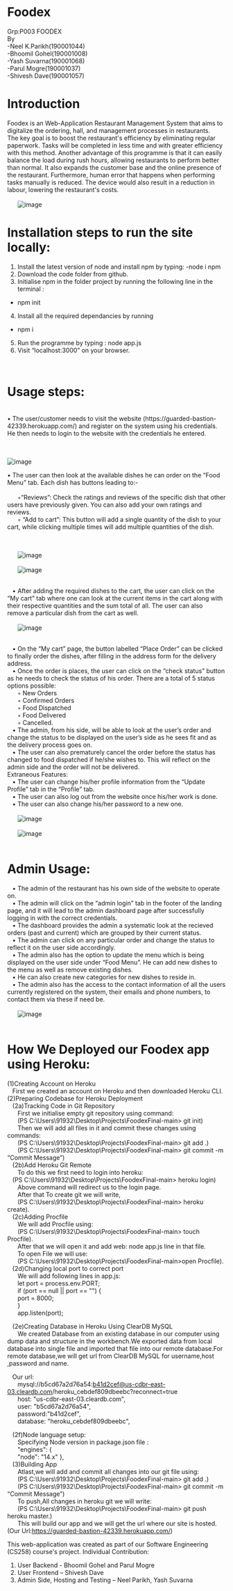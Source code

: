 # Foodex
Grp:P003 FOODEX<br/>
By<br/>
-Neel K.Parikh(190001044)<br/>
-Bhoomil Gohel(190001008)<br/>
-Yash Suvarna(190001068)<br/>
-Parul Mogre(190001037)<br/>
-Shivesh Dave(190001057)<br/>

# Introduction

Foodex is an Web-Application Restaurant Management System that aims to digitalize the ordering, hall, and management processes in restaurants.<br/>
The key goal is to boost the restaurant's efficiency by eliminating regular paperwork. Tasks will be completed in less time and with greater efficiency with this method. Another advantage of this programme is that it can easily balance the load during rush hours, allowing restaurants to perform better than normal. It also expands the customer base and the online presence of the restaurant. Furthermore, human error that happens when performing tasks manually is reduced. The device would also result in a reduction in labour, lowering the restaurant's costs.
<br/><br/>
&nbsp;&nbsp;&nbsp;&nbsp;&nbsp;&nbsp;![image](https://user-images.githubusercontent.com/59607002/117834363-b5353880-b294-11eb-9ff6-7e419396f787.png)
<br/>

# Installation steps to run the site locally:
1.	Install the latest version of node and install npm by typing:
   -node i npm
2.	Download the code folder from github.
3.	Initialise npm in the folder project by running the following line in the terminal :
   - npm init
4.	Install all the required dependancies by running
   - npm i
5.	Run the programme by typing : node app.js
6.	Visit “localhost:3000” on your browser.   
<br/>	

# Usage steps:

<br/>
•	The user/customer needs to visit the website (https://guarded-bastion-42339.herokuapp.com/) and register on the system using his credentials. He then needs to login to the website with the credentials he entered.

<br/><br/>
![image](https://user-images.githubusercontent.com/59607002/117837463-1a8a2900-b297-11eb-90ed-3a50ac15de2c.png)<br/>


•	The user can then look at the available dishes he can order on the “Food Menu” tab. Each dish has buttons leading to:-<br/><br/>
&nbsp;&nbsp;&nbsp;&nbsp;&nbsp;&nbsp;◦“Reviews”: Check the ratings and reviews of the specific dish that other users have previously given. You can also add your own ratings and reviews.<br/>
&nbsp;&nbsp;&nbsp;&nbsp;&nbsp;&nbsp;◦	“Add to cart”: This button will add a single quantity of the dish to your cart, while clicking multiple times will add multiple quantities of the dish.


<br/><br/>
&nbsp;&nbsp;&nbsp;&nbsp;&nbsp;&nbsp;![image](https://user-images.githubusercontent.com/59607002/117834505-d564f780-b294-11eb-8151-0db76d7f845e.png)<br/><br/>
&nbsp;&nbsp;&nbsp;&nbsp;&nbsp;&nbsp;![image](https://user-images.githubusercontent.com/59607002/117834531-dd249c00-b294-11eb-9b8c-38b3710714b3.png)<br/><br/>


&nbsp;&nbsp;&nbsp;•	After adding the required dishes to the cart, the user can click on the “My cart” tab where one can look at the current items in the cart along with their respective quantities and the sum total of all. The user can also remove a particular dish from the cart as well.
<br/><br/>
&nbsp;&nbsp;&nbsp;&nbsp;&nbsp;&nbsp;![image](https://user-images.githubusercontent.com/59607002/117834459-ce3de980-b294-11eb-860b-b916174c9179.png)<br/><br/>

		
&nbsp;&nbsp;&nbsp;•	On the “My cart” page, the button labelled “Place Order” can be clicked to finally order the dishes, after filling in the address form for the delivery address.<br/>
&nbsp;&nbsp;&nbsp;•	Once the order is places, the user can click on the “check status” button as he needs to check the status of his order. There are a total of 5 status options possible:<br/>
&nbsp;&nbsp;&nbsp;&nbsp;&nbsp;&nbsp;◦	New Orders<br/>
&nbsp;&nbsp;&nbsp;&nbsp;&nbsp;&nbsp;◦	Confirmed Orders<br/>
&nbsp;&nbsp;&nbsp;&nbsp;&nbsp;&nbsp;◦	Food Dispatched<br/>
&nbsp;&nbsp;&nbsp;&nbsp;&nbsp;&nbsp;◦	Food Delivered<br/>
&nbsp;&nbsp;&nbsp;&nbsp;&nbsp;&nbsp;◦	Cancelled.<br/>
&nbsp;&nbsp;&nbsp;•	The admin, from his side, will be able to look at the user’s order and change the status to be displayed on the user’s side as he sees fit and as the delivery process goes on.<br/> 
&nbsp;&nbsp;&nbsp;•	The user can also prematurely cancel the order before the status has changed to food dispatched if he/she wishes to. This will reflect on the admin side and the order will not be delivered.<br/>
Extraneous Features:<br/>
&nbsp;&nbsp;&nbsp;•	The user can change his/her profile information from the “Update Profile” tab in the “Profile” tab.<br/>
&nbsp;&nbsp;&nbsp;•	The user can also log out from the website once his/her work is done.<br/>
&nbsp;&nbsp;&nbsp;•	The user can also change his/her password to a new one.
<br/><br/>
&nbsp;&nbsp;&nbsp;&nbsp;&nbsp;&nbsp;![image](https://user-images.githubusercontent.com/59607002/117834580-e7469a80-b294-11eb-983d-e76d0287f1ad.png)<br/><br/>
&nbsp;&nbsp;&nbsp;&nbsp;&nbsp;&nbsp;![image](https://user-images.githubusercontent.com/59607002/117834624-ef063f00-b294-11eb-845f-ce7a295ea1f2.png)<br/><br/>

# Admin Usage:<br/>
&nbsp;&nbsp;&nbsp;•	The admin of the restaurant has his own side of the website to operate on.<br/>
&nbsp;&nbsp;&nbsp;•	The admin will click on the “admin login” tab in the footer of the landing page, and it will lead to the admin dashboard page after successfully logging in with the correct credentials.<br/>
&nbsp;&nbsp;&nbsp;•	The dashboard provides the admin a systematic look at the recieved orders (past and current) which are grouped by their current status.<br/>
&nbsp;&nbsp;&nbsp;•	The admin can click on any particular order and change the status to reflect it on the user side accordingly.<br/>
&nbsp;&nbsp;&nbsp;•	The admin also has the option to update the menu which is being displayed on the user side under “Food Menu”. He can add new dishes to the menu as well as remove existing dishes.<br/>
&nbsp;&nbsp;&nbsp;•	He can also create new categories for new dishes to reside in.<br/>
&nbsp;&nbsp;&nbsp;•	The admin also has the access to the contact information of all the users currently registered on the system, their emails and phone numbers, to contact them via these if need be.
		<br/>		<br/>
&nbsp;&nbsp;&nbsp;&nbsp;&nbsp;&nbsp;![image](https://user-images.githubusercontent.com/59607002/117834672-f75e7a00-b294-11eb-8adf-1871c99ae328.png)<br/><br/>

# How We Deployed our Foodex app using Heroku:<br/>

(1)Creating Account on Heroku<br/>
&nbsp;&nbsp;&nbsp;First we created an account on Heroku and then downloaded Heroku  CLI.<br/>
(2)Preparing Codebase for Heroku Deployment<br/>
&nbsp;&nbsp;&nbsp;(2a)Tracking Code in Git Repository<br/>
&nbsp;&nbsp;&nbsp;&nbsp;&nbsp;&nbsp;First we initialise empty git repository using command:<br/>
&nbsp;&nbsp;&nbsp;&nbsp;&nbsp;&nbsp;(PS C:\Users\91932\Desktop\Projects\FoodexFinal-main> git init)<br/>
&nbsp;&nbsp;&nbsp;&nbsp;&nbsp;&nbsp;Then we will add all files in it and commit these changes using commands:<br/>
&nbsp;&nbsp;&nbsp;&nbsp;&nbsp;&nbsp;(PS C:\Users\91932\Desktop\Projects\FoodexFinal-main> git add .)<br/>
&nbsp;&nbsp;&nbsp;&nbsp;&nbsp;&nbsp;(PS C:\Users\91932\Desktop\Projects\FoodexFinal-main> git commit -m “Commit Message”)<br/>
&nbsp;&nbsp;&nbsp;(2b)Add Heroku Git Remote <br/>
&nbsp;&nbsp;&nbsp;&nbsp;&nbsp;&nbsp;To do this we first need to login into heroku:<br/>
&nbsp;&nbsp;&nbsp;(PS C:\Users\91932\Desktop\Projects\FoodexFinal-main> heroku login)<br/>
&nbsp;&nbsp;&nbsp;&nbsp;&nbsp;&nbsp;Above command will redirect us to the login page.<br/>
&nbsp;&nbsp;&nbsp;&nbsp;&nbsp;&nbsp;After that To create git we will write,<br/>
&nbsp;&nbsp;&nbsp;&nbsp;&nbsp;&nbsp;(PS C:\Users\91932\Desktop\Projects\FoodexFinal-main> heroku create).<br/>
&nbsp;&nbsp;&nbsp;(2c)Adding Procfile<br/>
&nbsp;&nbsp;&nbsp;&nbsp;&nbsp;&nbsp;We will add Procfile using:<br/>
&nbsp;&nbsp;&nbsp;&nbsp;&nbsp;&nbsp;(PS C:\Users\91932\Desktop\Projects\FoodexFinal-main> touch Procfile).<br/>
&nbsp;&nbsp;&nbsp;&nbsp;&nbsp;&nbsp;After that we will open it and add web: node app.js line in that file.<br/>
&nbsp;&nbsp;&nbsp;&nbsp;&nbsp;&nbsp;To open File we will use:<br/>
&nbsp;&nbsp;&nbsp;&nbsp;&nbsp;&nbsp;(PS C:\Users\91932\Desktop\Projects\FoodexFinal-main>open Procfile).<br/>
&nbsp;&nbsp;&nbsp;(2d)Changing local port to correct port<br/>
&nbsp;&nbsp;&nbsp;&nbsp;&nbsp;&nbsp;We will add following lines in app.js:<br/>
&nbsp;&nbsp;&nbsp;&nbsp;&nbsp;&nbsp;let port = process.env.PORT;<br/>
&nbsp;&nbsp;&nbsp;&nbsp;&nbsp;&nbsp;if (port == null || port == "") {<br/>
  &nbsp;&nbsp;&nbsp;&nbsp;&nbsp;&nbsp;port = 8000;<br/>
&nbsp;&nbsp;&nbsp;&nbsp;&nbsp;&nbsp;}<br/>
&nbsp;&nbsp;&nbsp;&nbsp;&nbsp;&nbsp;app.listen(port);<br/>


&nbsp;&nbsp;&nbsp;(2e)Creating Database in Heroku Using ClearDB MySQL <br/>
&nbsp;&nbsp;&nbsp;&nbsp;&nbsp;&nbsp;We created Database from an existing database in our computer using dump data and structure in the workbench.We exported data from local database into single file and imported that file into our remote database.For remote database,we will get url from ClearDB MySQL for username,host ,password and name.

&nbsp;&nbsp;&nbsp;Our url:<br/>
&nbsp;&nbsp;&nbsp;&nbsp;&nbsp;&nbsp;mysql://b5cd67a2d76a54:b41d2cef@us-cdbr-east-03.cleardb.com/heroku_cebdef809dbeebc?reconnect=true<br/>
&nbsp;&nbsp;&nbsp;&nbsp;&nbsp;&nbsp;host: "us-cdbr-east-03.cleardb.com",<br/>
    &nbsp;&nbsp;&nbsp;&nbsp;&nbsp;&nbsp;user: "b5cd67a2d76a54",<br/>
    &nbsp;&nbsp;&nbsp;&nbsp;&nbsp;&nbsp;password:"b41d2cef",<br/>
    &nbsp;&nbsp;&nbsp;&nbsp;&nbsp;&nbsp;database: "heroku_cebdef809dbeebc",<br/>

&nbsp;&nbsp;&nbsp;(2f)Node language setup:<br/>
&nbsp;&nbsp;&nbsp;&nbsp;&nbsp;&nbsp;Specifying Node version in package.json file :<br/>
&nbsp;&nbsp;&nbsp;&nbsp;&nbsp;&nbsp;"engines": {<br/>
    &nbsp;&nbsp;&nbsp;&nbsp;&nbsp;&nbsp;"node": "14.x" },<br/>
&nbsp;&nbsp;&nbsp;(3)Building App<br/>
&nbsp;&nbsp;&nbsp;&nbsp;&nbsp;&nbsp;Atlast,we will add and commit all changes into our git file using:<br/>
&nbsp;&nbsp;&nbsp;&nbsp;&nbsp;&nbsp;(PS C:\Users\91932\Desktop\Projects\FoodexFinal-main> git add .)<br/>
&nbsp;&nbsp;&nbsp;&nbsp;&nbsp;&nbsp;(PS C:\Users\91932\Desktop\Projects\FoodexFinal-main> git commit -m “Commit Message”)<br/>
 &nbsp;&nbsp;&nbsp;&nbsp;&nbsp;&nbsp;To push,All changes in heroku git we will write:<br/>
&nbsp;&nbsp;&nbsp;&nbsp;&nbsp;&nbsp;(PS C:\Users\91932\Desktop\Projects\FoodexFinal-main> git push heroku master.)<br/>
&nbsp;&nbsp;&nbsp;&nbsp;&nbsp;&nbsp;This will build our app and we will get the url where our site is hosted.(Our Url:https://guarded-bastion-42339.herokuapp.com/)<br/>

This web-application was created as part of our Software Engineering (CS258) course's project. 
Individual Contribution:
1.	User Backend - Bhoomil Gohel and Parul Mogre
2.	User Frontend – Shivesh Dave
3.	Admin Side, Hosting and Testing – Neel Parikh, Yash Suvarna
